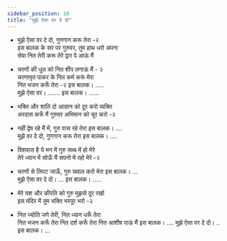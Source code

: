 ```yaml
---
sidebar_position: 10
title: "मुझे ऐसा वर दे दो"
---
```


- मुझे ऐसा वर दे दो, गुणगान करू तेरा -२ <br/>
  इस बालक के सर पर गुरुवर, तुम हाथ धरो अपना <br/>
  सेवा नित तेरी करू तेरे द्वार पे आऊं मैं

- चरणों की धुल को नित शीप लगाऊं मैं - २ <br/>
  चरणामृत पाकर के नित कर्म करूं मेरा <br/>
  नित भजन करूँ तेरा -२ इस बालक। ..... <br/>
  मुझे ऐसा वर। ....... इस बालक। ......

- भक्ति और शांति दो आसान को दूर करो व्यक्ति <br/>
  अरदास करूँ मैं गुरुवर अभिमान को चूर करो -२

- नहीं द्वेष रहे मैं में, गुरु वास रहे तेरा इस बालक। …. <br/>
  मुझे वर दे दो, गुणगान करू तेरा इस बालक। ….

- विशवास है ये मन में गुरु साथ में हो मेरे <br/>
  तेरे ध्यान में सोऊँ मैं सपनो में रहो मेरे -२

- चरणों से लिपट जाऊँ, गुरु ख्याल करो मेरा इस बालक। … <br/>
  मुझे ऐसा वर दे दो। … इस बालक। .....

- मेरे यश और कीरति को गुरु मुझसे दूर रखो <br/>
  इस मंदिर में तुम भक्ति भरपूर भरो -२

- नित ज्योति जगे तेरी, नित ध्यान धरूँ तेरा <br/>
  नित भजन करूँ तेरा नित दर्श करूँ तेरा
  नित आशीष पाऊं मैं इस बालक। ….
  मुझे ऐसा वर दे दो। .. इस बालक। …
